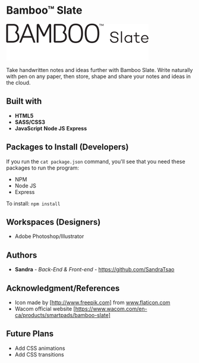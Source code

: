 # Bamboo™ Slate

![Bamboo™ Slate Logo](/public/images/bamboo_slate.png)

Take handwritten notes and ideas further with Bamboo Slate. Write naturally with pen on any paper, then store, shape and share your notes and ideas in the cloud.


## Built with
* **HTML5**
* **SASS/CSS3**
* **JavaScript**
**Node JS**
**Express**


## Packages to Install (Developers)

If you run the `cat package.json` command, you'll see that you need these packages to run the program:

* NPM
* Node JS
* Express


To install: `npm install`

## Workspaces (Designers)
* Adobe Photoshop/Illustrator

## Authors

* **Sandra** - *Back-End & Front-end* - https://github.com/SandraTsao

## Acknowledgment/References
* Icon made by [http://www.freepik.com] from www.flaticon.com
* Wacom official website [https://www.wacom.com/en-ca/products/smartpads/bamboo-slate]

## Future Plans
- Add CSS animations
- Add CSS transitions